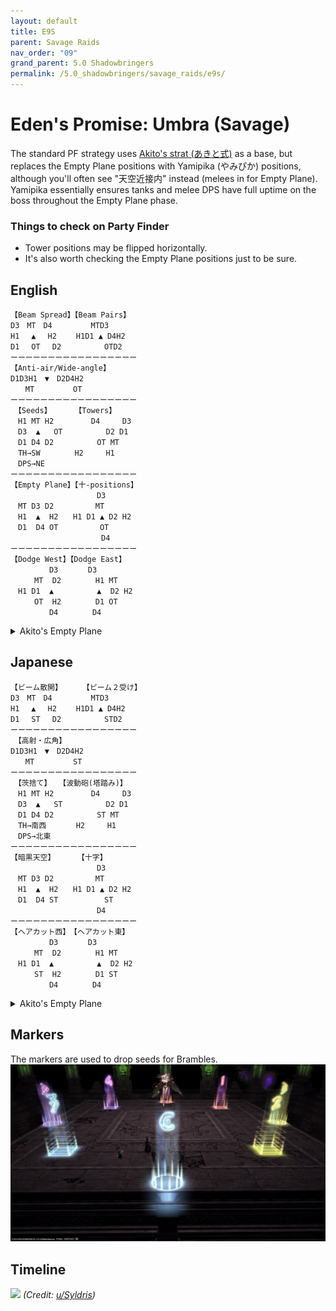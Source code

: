 ```yaml
---
layout: default
title: E9S
parent: Savage Raids
nav_order: "09"
grand_parent: 5.0 Shadowbringers
permalink: /5.0_shadowbringers/savage_raids/e9s/
---
```


# Eden's Promise: Umbra (Savage)

The standard PF strategy uses [Akito's strat (あきと式)](https://youtu.be/FMJ2W5_MLW8) as a base, but replaces the Empty Plane positions with Yamipika (やみぴか) positions, although you'll often see "天空近接内" instead (melees in for Empty Plane). Yamipika essentially ensures tanks and melee DPS have full uptime on the boss throughout the Empty Plane phase.

### Things to check on Party Finder

- Tower positions may be flipped horizontally.
- It's also worth checking the Empty Plane positions just to be sure.

## English
```
【Beam Spread】【Beam Pairs】
D3　MT　D4　　　 　 MTD3
H1　 ▲　 H2　 　H1D1 ▲ D4H2
D1　 OT　 D2 　 　　 　OTD2
ーーーーーーーーーーーーーーーーー
【Anti-air/Wide-angle】
D1D3H1　▼　D2D4H2
　　MT　　　　  OT
ーーーーーーーーーーーーーーーーー
　【Seeds】　　　 【Towers】
　H1 MT H2　 　    D4　　　D3
　D3  ▲   OT　 　 　 　D2 D1
　D1 D4 D2　 　 　 　OT MT
　TH→SW 　　　　H2　　　H1
　DPS→NE
ーーーーーーーーーーーーーーーーー
【Empty Plane】【十-positions】
　　　　　　　　 　　　D3
　MT D3 D2　　 　　　MT
　H1  ▲  H2　　H1 D1 ▲ D2 H2
　D1  D4 OT　　　　　 OT
　　　　　　　　 　　　 D4
ーーーーーーーーーーーーーーーーー
【Dodge West】【Dodge East】
　　　　  D3　　　　D3
　　  MT  D2　　 　　H1 MT
　H1 D1  ▲　　  　　 ▲  D2 H2
　　  OT  H2　　 　　D1 OT
　　　　  D4　　 　　D4
```

<details markdown=block>
<summary>Akito's Empty Plane</summary>

To replace Yamipika with Akito's original Empty Plane positions, swap in the following blocks. Note the melee positions in Empty Plane- they will disconnect from the boss when it comes to the 十-formation.

```
【Empty Plane】【十-positions】
　　　　　　　　 　　　D3
　H1 D3 MT　　 　　　MT
　D1  ▲  D2　　D1 H1 ▲ H2 D2
　OT  D4 H2　　　　　 OT
　　　　　　　　 　　　 D4
ーーーーーーーーーーーーーーーーー
【Dodge West】【Dodge East】
　　　　  D3　　　　D3
　　  MT  D2　　 　　H1 MT
　D1 H1  ▲　　  　　 ▲  H2 D2
　　  OT  H2　　 　　D1 OT
　　　　  D4　　 　　D4
```

</details>

## Japanese
```
【ビーム散開】　 　 【ビーム２受け】
D3　MT　D4　　　 　 MTD3
H1　 ▲　 H2　 　H1D1 ▲ D4H2
D1　 ST　 D2 　 　　 　STD2
ーーーーーーーーーーーーーーーーー
　【高射・広角】
D1D3H1　▼　D2D4H2
　　MT　　　　  ST
ーーーーーーーーーーーーーーーーー
　【茨捨て】　　【波動砲(塔踏み)】
　H1 MT H2　 　    D4　　　D3
　D3  ▲   ST　 　 　 　D2 D1
　D1 D4 D2　 　 　 　ST MT
　TH→南西　　　　H2　　　H1
　DPS→北東
ーーーーーーーーーーーーーーーーー
【暗黒天空】　　　　【十字】
　　　　　　　　 　　　D3
　MT D3 D2　　 　　　MT
　H1  ▲  H2　　H1 D1 ▲ D2 H2
　D1  D4 ST　　　　　  ST
　　　　　　　　 　　　D4
ーーーーーーーーーーーーーーーーー
【ヘアカット西】　【ヘアカット東】
　　　　  D3　　　　D3
　　  MT  D2　　 　　H1 MT
　H1 D1  ▲　　  　　 ▲  D2 H2
　　  ST  H2　　 　　D1 ST
　　　　  D4　　 　　D4
```

<details markdown=block>
<summary>Akito's Empty Plane</summary>

To replace Yamipika with Akito's original Empty Plane positions, swap in the following blocks. Note the melee positions in Empty Plane- they will disconnect from the boss when it comes to the 十-formation.

```
【暗黒天空】　　　　【十字】
　　　　　　　　 　　　D3
　H1 D3 MT　　 　　　MT
　D1  ▲  D2　　D1 H1 ▲ H2 D2
　ST  D4 H2　　　　　  ST
　　　　　　　　 　　　D4
ーーーーーーーーーーーーーーーーー
【ヘアカット西】　【ヘアカット東】
　　　　  D3　　　　D3
　　  MT  D2　　 　　H1 MT
　D1 H1  ▲　　  　　 ▲  H2 D2
　　  ST  H2　　 　　D1 ST
　　　　  D4　　 　　D4
```

</details>

## Markers

The markers are used to drop seeds for Brambles.
![](images/markers.jpg)

## Timeline

![](https://preview.redd.it/ngc2jw12ao661.png?width=3200&format=png&auto=webp&s=e12fc29480f9925ae0f8e4011814345e4a0b2759)
*(Credit: [u/Syldris](https://www.reddit.com/r/ffxiv/comments/kg9oko/e9s_timeline_image/))*